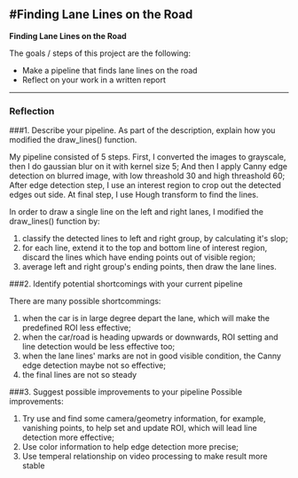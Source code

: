 #**Finding Lane Lines on the Road** 
---

**Finding Lane Lines on the Road**

The goals / steps of this project are the following:
* Make a pipeline that finds lane lines on the road
* Reflect on your work in a written report


[//]: # (Image References)

[image1]: ./examples/grayscale.jpg "Grayscale"

---

### Reflection

###1. Describe your pipeline. As part of the description, explain how you modified the draw_lines() function.

My pipeline consisted of 5 steps.
First, I converted the images to grayscale, then I do gaussian blur on it with kernel size 5;
And then I apply Canny edge detection on blurred image, with low threashold 30 and high threashold 60;
After edge detection step, I use an interest region to crop out the detected edges out side.
At final step, I use Hough transform to find the lines.

In order to draw a single line on the left and right lanes, I modified the draw_lines() function by:
1. classify the detected lines to left and right group, by calculating it's slop;
2. for each line, extend it to the top and bottom line of interest region, discard the lines which have ending points out of visible region;
3. average left and right group's ending points, then draw the lane lines.


###2. Identify potential shortcomings with your current pipeline


There are many possible shortcommings:

1. when the car is in large degree depart the lane, which will make the predefined ROI less effective;
2. when the car/road is heading upwards or downwards, ROI setting and line detection would be less effective too;
3. when the lane lines' marks are not in good visible condition, the Canny edge detection maybe not so effective;
4. the final lines are not so steady


###3. Suggest possible improvements to your pipeline
Possible improvements:

1. Try use and find some camera/geometry information, for example, vanishing points, to help set and update ROI, which will lead line detection more effective;
2. Use color information to help edge detection more precise;
3. Use temperal relationship on video processing to make result more stable
